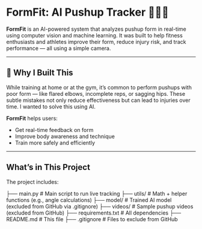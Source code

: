 # FormFit: AI Pushup Tracker 🏋️‍♂️🤖

**FormFit** is an AI-powered system that analyzes pushup form in real-time using computer vision and machine learning. It was built to help fitness enthusiasts and athletes improve their form, reduce injury risk, and track performance — all using a simple camera.

---

## 🚀 Why I Built This

While training at home or at the gym, it’s common to perform pushups with poor form — like flared elbows, incomplete reps, or sagging hips. These subtle mistakes not only reduce effectiveness but can lead to injuries over time. I wanted to solve this using AI.

**FormFit** helps users:
- Get real-time feedback on form
- Improve body awareness and technique
- Train more safely and efficiently

---

## What’s in This Project

The project includes:

├── main.py # Main script to run live tracking
├── utils/ # Math + helper functions (e.g., angle calculations)
├── model/ # Trained AI model (excluded from GitHub via .gitignore)
├── videos/ # Sample pushup videos (excluded from GitHub)
├── requirements.txt # All dependencies
├── README.md # This file
├── .gitignore # Files to exclude from GitHub
